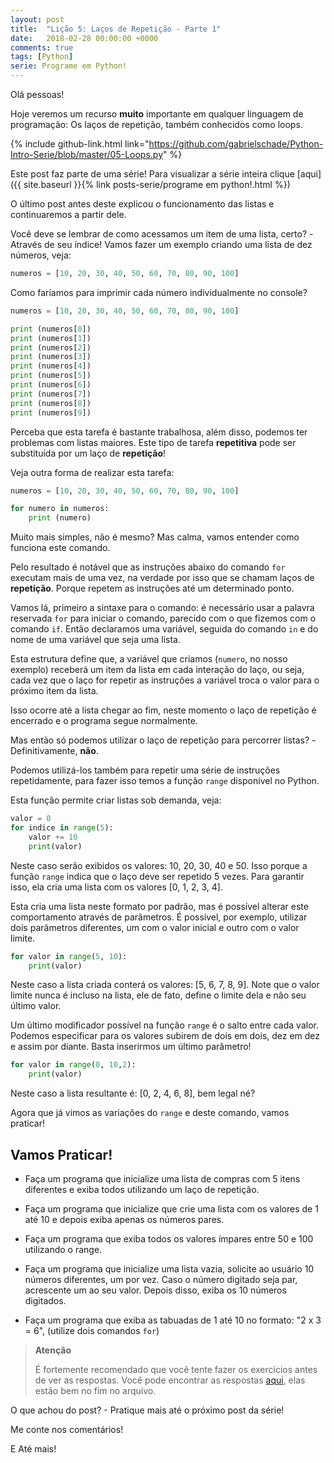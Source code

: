 ```yaml
---
layout: post
title:  "Lição 5: Laços de Repetição - Parte 1"
date:   2018-02-28 00:00:00 +0000
comments: true
tags: [Python]
serie: Programe em Python!
---
```


Olá pessoas!

Hoje veremos um recurso **muito** importante em qualquer linguagem de programação: Os laços de repetição, também conhecidos como loops.

<!--more-->

{% include github-link.html link="https://github.com/gabrielschade/Python-Intro-Serie/blob/master/05-Loops.py" %} 

Este post faz parte de uma série! Para visualizar a série inteira clique [aqui]({{ site.baseurl }}{% link posts-serie/programe em python!.html %})

O último post antes deste explicou o funcionamento das listas e continuaremos a partir dele.

Você deve se lembrar de como acessamos um item de uma lista, certo? -Através de seu índice! Vamos fazer um exemplo criando uma lista de dez números, veja:

```python
numeros = [10, 20, 30, 40, 50, 60, 70, 80, 90, 100]
```

Como faríamos para imprimir cada número individualmente no console?

```python
numeros = [10, 20, 30, 40, 50, 60, 70, 80, 90, 100]

print (numeros[0])
print (numeros[1])
print (numeros[2])
print (numeros[3])
print (numeros[4])
print (numeros[5])
print (numeros[6])
print (numeros[7])
print (numeros[8])
print (numeros[9])
```
Perceba que esta tarefa é bastante trabalhosa, além disso, podemos ter problemas com listas maiores. Este tipo de tarefa **repetitiva** pode ser substituída por um laço de **repetição**!

Veja outra forma de realizar esta tarefa:

```python
numeros = [10, 20, 30, 40, 50, 60, 70, 80, 90, 100]

for numero in numeros:
    print (numero)
```
Muito mais simples, não é mesmo? Mas calma, vamos entender como funciona este comando. 

Pelo resultado é notável que as instruções abaixo do comando `for` executam mais de uma vez, na verdade por isso que se chamam laços de **repetição**. Porque repetem as instruções até um determinado ponto.

Vamos lá, primeiro a sintaxe para o comando: é necessário usar a palavra reservada `for` para iniciar o comando, parecido com o que fizemos com o comando `if`. Então declaramos uma variável, seguida do comando `in` e do nome de uma variável que seja uma lista.

Esta estrutura define que, a variável que criamos (`numero`, no nosso exemplo) receberá um item da lista em cada interação do laço, ou seja, cada vez que o laço for repetir as instruções a variável troca o valor para o próximo item da lista.

Isso ocorre até a lista chegar ao fim, neste momento o laço de repetição é encerrado e o programa segue normalmente.

Mas então só podemos utilizar o laço de repetição para percorrer listas? -Definitivamente, **não**.

Podemos utilizá-los também para repetir uma série de instruções repetidamente, para fazer isso temos a função `range` disponível no Python.

Esta função permite criar listas sob demanda, veja:

```python
valor = 0
for indice in range(5):
    valor += 10
    print(valor)
```

Neste caso serão exibidos os valores: 10, 20, 30, 40 e 50. Isso porque a função `range` indica que o laço deve ser repetido 5 vezes. Para garantir isso, ela cria uma lista com os valores [0, 1, 2, 3, 4].

Esta cria uma lista neste formato por padrão, mas é possível alterar este comportamento através de parâmetros. É possível, por exemplo, utilizar dois parâmetros diferentes, um com o valor inicial e outro com o valor limite.

```python
for valor in range(5, 10):
    print(valor)
```
Neste caso a lista criada conterá os valores: [5, 6, 7, 8, 9]. Note que o valor limite nunca é incluso na lista, ele de fato, define o limite dela e não seu último valor.

Um último modificador possível na função `range` é o salto entre cada valor. Podemos especificar para os valores subirem de dois em dois, dez em dez e assim por diante. Basta inserirmos um último parâmetro!

```python
for valor in range(0, 10,2):
    print(valor)
```
Neste caso a lista resultante é: [0, 2, 4, 6, 8], bem legal né?

Agora que já vimos as variações do `range` e deste comando, vamos praticar!

## Vamos Praticar!

* Faça um programa que inicialize uma lista de compras com 5 itens diferentes e exiba todos utilizando um laço de repetição.

* Faça um programa que inicialize que crie uma lista com os valores de 1 até 10 e depois exiba apenas os números pares. 

* Faça um programa que exiba todos os valores ímpares entre 50 e 100 utilizando o range.

* Faça um programa que inicialize uma lista vazia, solicite ao usuário 10 números diferentes, um por vez. Caso o número digitado seja par, acrescente um ao seu valor. Depois disso, exiba os 10 números digitados.

* Faça um programa que exiba as tabuadas de 1 até 10 no formato: "2 x 3 = 6", (utilize dois comandos `for`)

> **Atenção**
> 
> É fortemente recomendado que você tente fazer os exercícios antes de ver as respostas.
> Você pode encontrar as respostas [aqui](https://github.com/gabrielschade/Python-Intro-Serie/blob/master/05-Loops.py), elas estão bem no fim no arquivo.

O que achou do post? - Pratique mais até o próximo post da série!

Me conte nos comentários!

E Até mais!